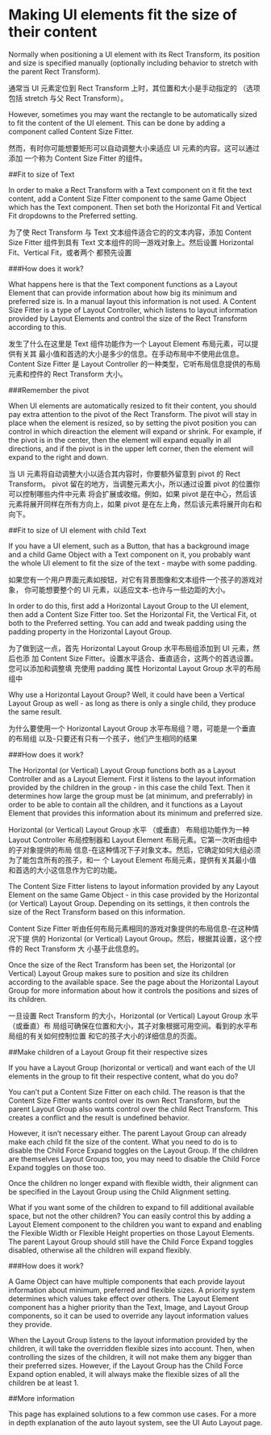 # Making UI elements fit the size of their content

Normally when positioning a UI element with its Rect Transform, its position and size is specified manually (optionally including behavior to stretch with the parent Rect Transform).

通常当 UI 元素定位到 Rect Transform 上时，其位置和大小是手动指定的 （选项包括 stretch 与父 Rect Transform）。

However, sometimes you may want the rectangle to be automatically sized to fit the content of the UI element. This can be done by adding a component called Content Size Fitter.

然而，有时你可能想要矩形可以自动调整大小来适应 UI 元素的内容。这可以通过添加 一个称为 Content Size Fitter 的组件。

##Fit to size of Text

In order to make a Rect Transform with a Text component on it fit the text content, add a Content Size Fitter component to the same Game Object which has the Text component. Then set both the Horizontal Fit and Vertical Fit dropdowns to the Preferred setting.

为了使 Rect Transform 与 Text 文本组件适合它的的文本内容，添加 Content Size Fitter 组件到具有 Text 文本组件的同一游戏对象上。然后设置 Horizontal Fit、Vertical Fit，或者两个 都预先设置

###How does it work?

What happens here is that the Text component functions as a Layout Element that can provide information about how big its minimum and preferred size is. In a manual layout this information is not used. A Content Size Fitter is a type of Layout Controller, which listens to layout information provided by Layout Elements and control the size of the Rect Transform according to this.

发生了什么在这里是 Text 组件功能作为一个 Layout Element 布局元素，可以提供有关其 最小值和首选的大小是多少的信息。在手动布局中不使用此信息。Content Size Fitter 是 Layout Controller 的一种类型，它听布局信息提供的布局元素和控件的 Rect Transform 大小。 

###Remember the pivot

When UI elements are automatically resized to fit their content, you should pay extra attention to the pivot of the Rect Transform. The pivot will stay in place when the element is resized, so by setting the pivot position you can control in which direaction the element will expand or shrink. For example, if the pivot is in the center, then the element will expand equally in all directions, and if the pivot is in the upper left corner, then the element will expand to the right and down.

当 UI 元素将自动调整大小以适合其内容时，你要额外留意到 pivot 的 Rect Transform。 pivot 留在的地方，当调整元素大小，所以通过设置 pivot 的位置你可以控制哪些内件中元素 将会扩展或收缩。例如，如果 pivot 是在中心，然后该元素将展开同样在所有方向上，如果 pivot 是在左上角，然后该元素将展开向右和向下。

##Fit to size of UI element with child Text

If you have a UI element, such as a Button, that has a background image and a child Game Object with a Text component on it, you probably want the whole UI element to fit the size of the text - maybe with some padding.

如果您有一个用户界面元素如按钮，对它有背景图像和文本组件一个孩子的游戏对象， 你可能想要整个的 UI 元素，以适应文本-也许与一些边距的大小。 

In order to do this, first add a Horizontal Layout Group to the UI element, then add a Content Size Fitter too. Set the Horizontal Fit, the Vertical Fit, ot both to the Preferred setting. You can add and tweak padding using the padding property in the Horizontal Layout Group.

为了做到这一点，首先 Horizontal Layout Group 水平布局组添加到 UI 元素，然后也添 加 Content Size Fitter。设置水平适合、垂直适合，这两个的首选设置。您可以添加和调整填 充使用 padding 属性 Horizontal Layout Group 水平的布局组中

Why use a Horizontal Layout Group? Well, it could have been a Vertical Layout Group as well - as long as there is only a single child, they produce the same result.

为什么要使用一个 Horizontal Layout Group 水平布局组？嗯，可能是一个垂直的布局组 以及-只要还有只有一个孩子，他们产生相同的结果

###How does it work?

The Horizontal (or Vertical) Layout Group functions both as a Layout Controller and as a Layout Element. First it listens to the layout information provided by the children in the group - in this case the child Text. Then it determines how large the group must be (at minimum, and preferrably) in order to be able to contain all the children, and it functions as a Layout Element that provides this information about its minimum and preferred size.

Horizontal (or Vertical) Layout Group 水平 （或垂直） 布局组功能作为一种 Layout Controller 布局控制器和 Layout Element 布局元素。它第一次听由组中的子对象提供的布局 信息-在这种情况下子对象文本。然后，它确定如何大组必须为了能包含所有的孩子，和一 个 Layout Element 布局元素，提供有关其最小值和首选的大小这信息作为它的功能。

The Content Size Fitter listens to layout information provided by any Layout Element on the same Game Object - in this case provided by the Horizontal (or Vertical) Layout Group. Depending on its settings, it then controls the size of the Rect Transform based on this information.

Content Size Fitter 听由任何布局元素相同的游戏对象提供的布局信息-在这种情况下提 供的 Horizontal (or Vertical) Layout Group。然后，根据其设置，这个控件的 Rect Transform 大 小基于此信息的。

Once the size of the Rect Transform has been set, the Horizontal (or Vertical) Layout Group makes sure to position and size its children according to the available space. See the page about the Horizontal Layout Group for more information about how it controls the positions and sizes of its children.

一旦设置 Rect Transform 的大小，Horizontal (or Vertical) Layout Group 水平（或垂直）布
局组可确保在位置和大小，其子对象根据可用空间。看到的水平布局组的有关如何控制位置 和它的孩子大小的详细信息的页面。 

##Make children of a Layout Group fit their respective sizes

If you have a Layout Group (horizontal or vertical) and want each of the UI elements in the group to fit their respective content, what do you do?

You can’t put a Content Size Fitter on each child. The reason is that the Content Size Fitter wants control over its own Rect Transform, but the parent Layout Group also wants control over the child Rect Transform. This creates a conflict and the result is undefined behavior.

However, it isn’t necessary either. The parent Layout Group can already make each child fit the size of the content. What you need to do is to disable the Child Force Expand toggles on the Layout Group. If the children are themselves Layout Groups too, you may need to disable the Child Force Expand toggles on those too.

Once the children no longer expand with flexible width, their alignment can be specified in the Layout Group using the Child Alignment setting.

What if you want some of the children to expand to fill additional available space, but not the other children? You can easily control this by adding a Layout Element component to the children you want to expand and enabling the Flexible Width or Flexible Height properties on those Layout Elements. The parent Layout Group should still have the Child Force Expand toggles disabled, otherwise all the children will expand flexibly.

###How does it work?

A Game Object can have multiple components that each provide layout information about minimum, preferred and flexible sizes. A priority system determines which values take effect over others. The Layout Element component has a higher priority than the Text, Image, and Layout Group components, so it can be used to override any layout information values they provide.

When the Layout Group listens to the layout information provided by the children, it will take the overridden flexible sizes into account. Then, when controlling the sizes of the children, it will not make them any bigger than their preferred sizes. However, if the Layout Group has the Child Force Expand option enabled, it will always make the flexible sizes of all the children be at least 1.

##More information

This page has explained solutions to a few common use cases. For a more in depth explanation of the auto layout system, see the UI Auto Layout page.